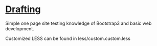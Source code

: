 # [Drafting](http://balanceddesign.online/drafting/index.html)

Simple one page site testing knowledge of Bootstrap3 and basic web development. 

Customized LESS can be found in less/custom.custom.less
